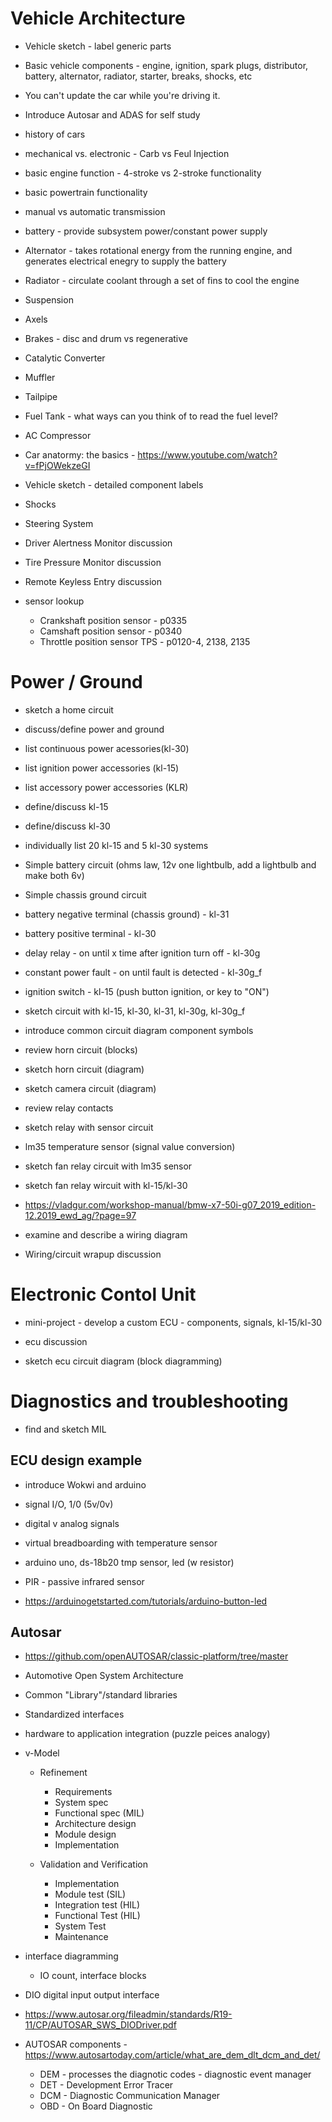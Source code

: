 # Vehicle Architecture
- Vehicle sketch - label generic parts
- Basic vehicle components - engine, ignition, spark plugs, distributor, battery, alternator, radiator, starter, breaks, shocks, etc
- You can't update the car while you're driving it.
- Introduce Autosar and ADAS for self study
- history of cars
- mechanical vs. electronic - Carb vs Feul Injection
- basic engine function - 4-stroke vs 2-stroke functionality
- basic powertrain functionality
- manual vs automatic transmission
- battery - provide subsystem power/constant power supply
- Alternator - takes rotational energy from the running engine, and generates electrical enegry to supply the battery
- Radiator - circulate coolant through a set of fins to cool the engine
- Suspension
- Axels
- Brakes - disc and drum vs regenerative
- Catalytic Converter
- Muffler
- Tailpipe
- Fuel Tank - what ways can you think of to read the fuel level?
- AC Compressor

- Car anatormy: the basics - https://www.youtube.com/watch?v=fPjOWekzeGI
- Vehicle sketch - detailed component labels

- Shocks
- Steering System

- Driver Alertness Monitor discussion
- Tire Pressure Monitor discussion
- Remote Keyless Entry discussion

- sensor lookup
    - Crankshaft position sensor - p0335
    - Camshaft position sensor - p0340
    - Throttle position sensor TPS - p0120-4, 2138, 2135




# Power / Ground
- sketch a home circuit
- discuss/define power and ground
- list continuous power acessories(kl-30)
- list ignition power accessories (kl-15)
- list accessory power accessories (KLR)
- define/discuss kl-15
- define/discuss kl-30
- individually list 20 kl-15 and 5 kl-30 systems
- Simple battery circuit (ohms law, 12v one lightbulb, add a lightbulb and make both 6v)
- Simple chassis ground circuit
- battery negative terminal (chassis ground) - kl-31
- battery positive terminal - kl-30
- delay relay - on until x time after ignition turn off - kl-30g
- constant power fault - on until fault is detected - kl-30g_f
- ignition switch - kl-15 (push button ignition, or key to "ON")
- sketch circuit with kl-15, kl-30, kl-31, kl-30g, kl-30g_f
- introduce common circuit diagram component symbols
- review horn circuit (blocks)
- sketch horn circuit (diagram)
- sketch camera circuit (diagram)
- review relay contacts
- sketch relay with sensor circuit
- lm35 temperature sensor (signal value conversion)
- sketch fan relay circuit with lm35 sensor
- sketch fan relay wircuit with kl-15/kl-30

- https://vladgur.com/workshop-manual/bmw-x7-50i-g07_2019_edition-12.2019_ewd_ag/?page=97
- examine and describe a wiring diagram

- Wiring/circuit wrapup discussion

# Electronic Contol Unit
- mini-project - develop a custom ECU - components, signals, kl-15/kl-30

- ecu discussion
- sketch ecu circuit diagram (block diagramming)


# Diagnostics and troubleshooting
- find and sketch MIL

## ECU design example
- introduce Wokwi and arduino
- signal I/O, 1/0 (5v/0v)
- digital v analog signals
- virtual breadboarding with temperature sensor
- arduino uno, ds-18b20 tmp sensor, led (w resistor)
- PIR - passive infrared sensor

- https://arduinogetstarted.com/tutorials/arduino-button-led

## Autosar
- https://github.com/openAUTOSAR/classic-platform/tree/master

- Automotive Open System Architecture
- Common "Library"/standard libraries
- Standardized interfaces
- hardware to application integration (puzzle peices analogy)

- v-Model
    - Refinement
        - Requirements
        - System spec
        - Functional spec (MIL)
        - Architecture design
        - Module design
        - Implementation

    - Validation and Verification
        - Implementation
        - Module test (SIL)
        - Integration test (HIL)
        - Functional Test (HIL)
        - System Test
        - Maintenance

- interface diagramming
    - IO count, interface blocks
- DIO digital input output interface
- https://www.autosar.org/fileadmin/standards/R19-11/CP/AUTOSAR_SWS_DIODriver.pdf

- AUTOSAR components - https://www.autosartoday.com/article/what_are_dem_dlt_dcm_and_det/
    - DEM - processes the diagnotic codes - diagnostic event manager
    - DET - Development Error Tracer
    - DCM - Diagnostic Communication Manager
    - OBD - On Board Diagnostic
